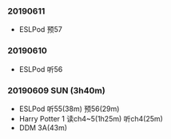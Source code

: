 ### 20190611
- ESLPod 预57
### 20190610 
- ESLPod 听56
### 20190609 SUN (3h40m)
- ESLPod 听55(38m) 预56(29m)
- Harry Potter 1 读ch4~5(1h25m) 听ch4(25m)
- DDM 3A(43m)